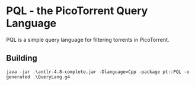# PQL - the PicoTorrent Query Language

PQL is a simple query language for filtering torrents in PicoTorrent.


## Building

```
java -jar .\antlr-4.8-complete.jar -Dlanguage=Cpp -package pt::PQL -o generated .\QueryLang.g4
```
